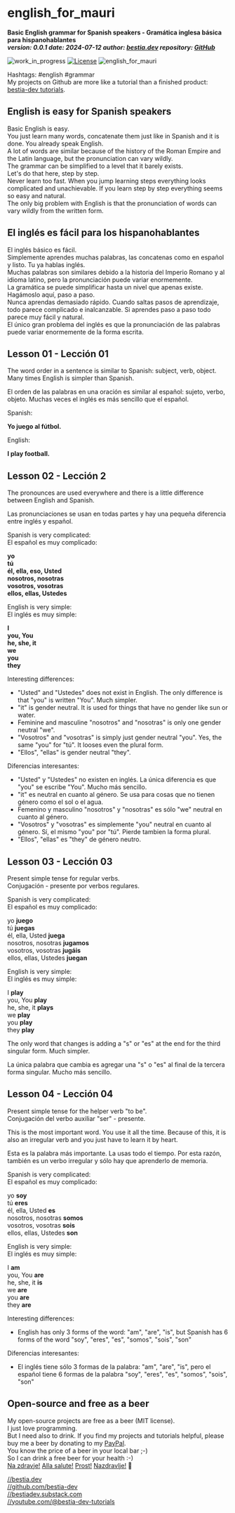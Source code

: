 [//]: # (auto_md_to_doc_comments segment start A)

# english_for_mauri

[//]: # (auto_cargo_toml_to_md start)

**Basic English grammar for Spanish speakers - Gramática inglesa básica para hispanohablantes**  
***version: 0.0.1  date: 2024-07-12 author: [bestia.dev](https://bestia.dev) repository: [GitHub](https://github.com/bestia-dev/english_for_mauri)***  

[//]: # (auto_cargo_toml_to_md end)

 ![work_in_progress](https://img.shields.io/badge/work_in_progress-yellow)
 [![License](https://img.shields.io/badge/license-MIT-blue.svg)](https://github.com/bestia-dev/english_for_mauri/blob/master/LICENSE)
 ![english_for_mauri](https://bestia.dev/webpage_hit_counter/get_svg_image/1009748601.svg)

Hashtags: #english #grammar  
My projects on Github are more like a tutorial than a finished product: [bestia-dev tutorials](https://github.com/bestia-dev/tutorials_rust_wasm).

## English is easy for Spanish speakers

Basic English is easy.  
You just learn many words, concatenate them just like in Spanish and it is done. You already speak English.  
A lot of words are similar because of the history of the Roman Empire and the Latin language, but the pronunciation can vary wildly.  
The grammar can be simplified to a level that it barely exists.  
Let's do that here, step by step.  
Never learn too fast. When you jump learning steps everything looks complicated and unachievable. If you learn step by step everything seems so easy and natural.  
The only big problem with English is that the pronunciation of words can vary wildly from the written form.  

## El inglés es fácil para los hispanohablantes

El inglés básico es fácil.  
Simplemente aprendes muchas palabras, las concatenas como en español y listo. Tu ya hablas inglés.  
Muchas palabras son similares debido a la historia del Imperio Romano y al idioma latino, pero la pronunciación puede variar enormemente.  
La gramática se puede simplificar hasta un nivel que apenas existe.  
Hagámoslo aquí, paso a paso.  
Nunca aprendas demasiado rápido. Cuando saltas pasos de aprendizaje, todo parece complicado e inalcanzable. Si aprendes paso a paso todo parece muy fácil y natural.  
El único gran problema del inglés es que la pronunciación de las palabras puede variar enormemente de la forma escrita.

## Lesson 01 - Lección 01

The word order in a sentence is similar to Spanish: subject, verb, object. Many times English is simpler than Spanish.

El orden de las palabras en una oración es similar al español: sujeto, verbo, objeto. Muchas veces el inglés es más sencillo que el español.

Spanish:

**Yo juego al fútbol.**

English:

**I play football.**

## Lesson 02 - Lección 2

The pronounces are used everywhere and there is a little difference between English and Spanish.

Las pronunciaciones se usan en todas partes y hay una pequeña diferencia entre inglés y español.

Spanish is very complicated:  
El español es muy complicado:

**yo**  
**tú**  
**él, ella, eso, Usted**  
**nosotros, nosotras**  
**vosotros, vosotras**  
**ellos, ellas, Ustedes**  

English is very simple:  
El inglés es muy simple:  

**I**  
**you, You**  
**he, she, it**  
**we**  
**you**  
**they**  

Interesting differences:  

- "Usted" and "Ustedes" does not exist in English. The only difference is that "you" is written "You". Much simpler.  
- "it" is gender neutral. It is used for things that have no gender like sun or water.
- Feminine and masculine "nosotros" and "nosotras" is only one gender neutral "we".  
- "Vosotros" and "vosotras" is simply just gender neutral "you". Yes, the same "you" for "tú". It looses even the plural form. 
- "Ellos", "ellas" is gender neutral "they".  

Diferencias interesantes:  

- "Usted" y "Ustedes" no existen en inglés. La única diferencia es que "you" se escribe "You". Mucho más sencillo.  
- "it" es neutral en cuanto al género. Se usa para cosas que no tienen género como el sol o el agua.
- Femenino y masculino "nosotros" y "nosotras" es sólo "we" neutral en cuanto al género.  
- "Vosotros" y "vosotras" es simplemente "you" neutral en cuanto al género. Sí, el mismo "you" por "tú". Pierde tambien la forma plural.  
- "Ellos", "ellas" es "they" de género neutro.

## Lesson 03 - Lección 03

Present simple tense for regular verbs.  
Conjugación - presente por verbos regulares.  

Spanish is very complicated:  
El español es muy complicado:

yo **juego**  
tú **juegas**  
él, ella, Usted **juega**  
nosotros, nosotras **jugamos**  
vosotros, vosotras **jugáis**  
ellos, ellas, Ustedes **juegan**  

English is very simple:  
El inglés es muy simple:  

I **play**  
you, You **play**  
he, she, it **plays**  
we **play**  
you **play**  
they **play**  

The only word that changes is adding a "s" or "es" at the end for the third singular form. Much simpler.


La única palabra que cambia es agregar una "s" o "es" al final de la tercera forma singular. Mucho más sencillo.

## Lesson 04 - Lección 04

Present simple tense for the helper verb "to be".  
Conjugación del verbo auxiliar "ser" - presente.  

This is the most important word. You use it all the time. Because of this, it is also an irregular verb and you just have to learn it by heart.

Esta es la palabra más importante. La usas todo el tiempo. Por esta razón, también es un verbo irregular y sólo hay que aprenderlo de memoria.

Spanish is very complicated:  
El español es muy complicado:

yo **soy**  
tú **eres**  
él, ella, Usted **es**  
nosotros, nosotras **somos**  
vosotros, vosotras **sois**  
ellos, ellas, Ustedes **son**  

English is very simple:  
El inglés es muy simple:  

I **am**  
you, You **are**  
he, she, it **is**  
we **are**  
you **are**  
they **are**  

Interesting differences: 
 
- English has only 3 forms of the word: "am", "are", "is", but Spanish has 6 forms of the word "soy", "eres", "es", "somos", "sois", "son"

Diferencias interesantes: 

- El inglés tiene sólo 3 formas de la palabra: "am", "are", "is", pero el español tiene 6 formas de la palabra "soy", "eres", "es", "somos", "sois", "son"








## Open-source and free as a beer

My open-source projects are free as a beer (MIT license).  
I just love programming.  
But I need also to drink. If you find my projects and tutorials helpful, please buy me a beer by donating to my [PayPal](https://paypal.me/LucianoBestia).  
You know the price of a beer in your local bar ;-)  
So I can drink a free beer for your health :-)  
[Na zdravje!](https://translate.google.com/?hl=en&sl=sl&tl=en&text=Na%20zdravje&op=translate) [Alla salute!](https://dictionary.cambridge.org/dictionary/italian-english/alla-salute) [Prost!](https://dictionary.cambridge.org/dictionary/german-english/prost) [Nazdravlje!](https://matadornetwork.com/nights/how-to-say-cheers-in-50-languages/) 🍻

[//bestia.dev](https://bestia.dev)  
[//github.com/bestia-dev](https://github.com/bestia-dev)  
[//bestiadev.substack.com](https://bestiadev.substack.com)  
[//youtube.com/@bestia-dev-tutorials](https://youtube.com/@bestia-dev-tutorials)  

[//]: # (auto_md_to_doc_comments segment end A)

